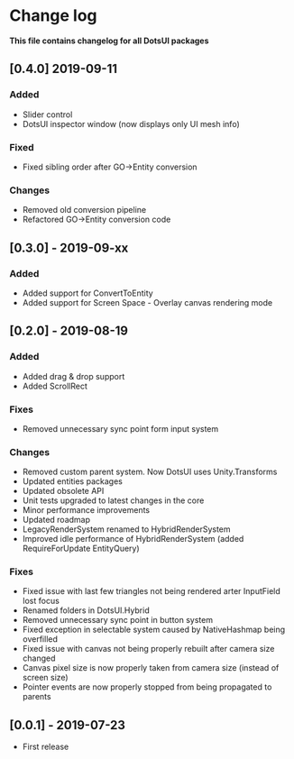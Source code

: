 # Change log

**This file contains changelog for all DotsUI packages**

## [0.4.0] 2019-09-11

### Added

* Slider control
* DotsUI inspector window (now displays only UI mesh info)

### Fixed

* Fixed sibling order after GO->Entity conversion

### Changes

* Removed old conversion pipeline
* Refactored GO->Entity conversion code

## [0.3.0] - 2019-09-xx

### Added

* Added support for ConvertToEntity
* Added support for Screen Space - Overlay canvas rendering mode


## [0.2.0] - 2019-08-19

### Added

* Added drag & drop support
* Added ScrollRect

### Fixes

* Removed unnecessary sync point form input system

### Changes

* Removed custom parent system. Now DotsUI uses Unity.Transforms
* Updated entities packages
* Updated obsolete API
* Unit tests upgraded to latest changes in the core
* Minor performance improvements
* Updated roadmap
* LegacyRenderSystem renamed to HybridRenderSystem
* Improved idle performance of HybridRenderSystem (added RequireForUpdate EntityQuery)

### Fixes

* Fixed issue with last few triangles not being rendered arter InputField lost focus
* Renamed folders in DotsUI.Hybrid
* Removed unnecessary sync point in button system
* Fixed exception in selectable system caused by NativeHashmap being overfilled
* Fixed issue with canvas not being properly rebuilt after camera size changed
* Canvas pixel size is now properly taken from camera size (instead of screen size)
* Pointer events are now properly stopped from being propagated to parents


## [0.0.1] - 2019-07-23

 * First release